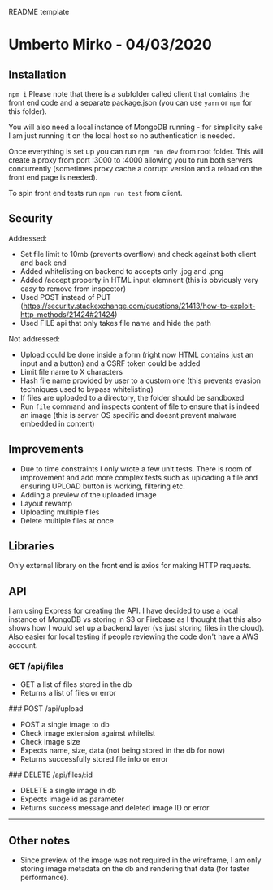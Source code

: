 README template

# Umberto Mirko - 04/03/2020

## Installation

`npm i`
Please note that there is a subfolder called client that contains the front end code and a separate package.json (you can use `yarn` or `npm` for this folder).

You will also need a local instance of MongoDB running - for simplicity sake I am just running it on the local host so no authentication is needed.

Once everything is set up you can run `npm run dev` from root folder. This will create a proxy from port :3000 to :4000 allowing you to run both servers concurrently (sometimes proxy cache a corrupt version and a reload on the front end page is needed).

To spin front end tests run `npm run test` from client.

## Security

Addressed:

- Set file limit to 10mb (prevents overflow) and check against both client and back end
- Added whitelisting on backend to accepts only .jpg and .png
- Added /accept property in HTML input elemnent (this is obviously very easy to remove from inspector)
- Used POST instead of PUT (https://security.stackexchange.com/questions/21413/how-to-exploit-http-methods/21424#21424)
- Used FILE api that only takes file name and hide the path

Not addressed:

- Upload could be done inside a form (right now HTML contains just an input and a button) and a CSRF token could be added
- Limit file name to X characters
- Hash file name provided by user to a custom one (this prevents evasion techniques used to bypass whitelisting)
- If files are uploaded to a directory, the folder should be sandboxed
- Run `file` command and inspects content of file to ensure that is indeed an image (this is server OS specific and doesnt prevent malware embedded in content)

## Improvements

- Due to time constraints I only wrote a few unit tests. There is room of improvement and add more complex tests such as uploading a file and ensuring UPLOAD button is working, filtering etc.
- Adding a preview of the uploaded image
- Layout rewamp
- Uploading multiple files
- Delete multiple files at once

## Libraries

Only external library on the front end is axios for making HTTP requests.

## API

I am using Express for creating the API. I have decided to use a local instance of MongoDB vs storing in S3 or Firebase as I thought that this also shows how I would set up a backend layer (vs just storing files in the cloud). Also easier for local testing if people reviewing the code don't have a AWS account.

### GET /api/files

- GET a list of files stored in the db
- Returns a list of files or error

### POST /api/upload

- POST a single image to db
- Check image extension against whitelist
- Check image size
- Expects name, size, data (not being stored in the db for now)
- Returns successfully stored file info or error

### DELETE /api/files/:id

- DELETE a single image in db
- Expects image id as parameter
- Returns success message and deleted image ID or error

---

## Other notes

- Since preview of the image was not required in the wireframe, I am only storing image metadata on the db and rendering that data (for faster performance).
